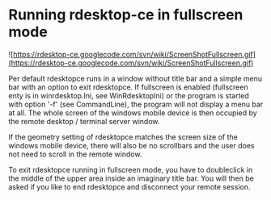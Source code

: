 # Running rdesktop-ce in fullscreen mode #

![https://rdesktop-ce.googlecode.com/svn/wiki/ScreenShotFullscreen.gif](https://rdesktop-ce.googlecode.com/svn/wiki/ScreenShotFullscreen.gif)

Per default rdesktopce runs in a window without title bar and a simple menu bar with an option to exit rdesktopce. If fullscreen is enabled (fullscreen enty is in winrdesktop.Ini, see WinRdesktopIni) or the program is started with option '-f' (see CommandLine), the program will not display a menu bar at all. The whole screen of the windows mobile device is then occupied by the remote desktop / terminal server window.

If the geometry setting of rdesktopce matches the screen size of the windows mobile device, there will also be no scrollbars and the user does not need to scroll in the remote window.

To exit rdesktopce running in fullscreen mode, you have to doubleclick in the middle of the upper area inside an imaginary title bar. You will then be asked if you like to end rdesktopce and disconnect your remote session.
